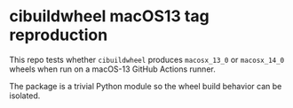 # cibuildwheel macOS13 tag reproduction

This repo tests whether `cibuildwheel` produces `macosx_13_0` or `macosx_14_0` wheels
when run on a macOS-13 GitHub Actions runner.

The package is a trivial Python module so the wheel build behavior can be isolated.
